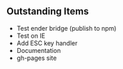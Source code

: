 Outstanding Items
-----------------

* Test ender bridge (publish to npm)
* Test on IE
* Add ESC key handler
* Documentation
* gh-pages site
